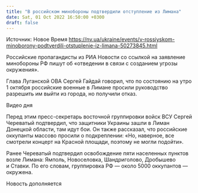 ```yaml
---
title: "В российском минобороны подтвердили отступление из Лимана"
date: Sat, 01 Oct 2022 16:50:00 +0300
draft: false
---
```

Источник: Новое Время https://nv.ua/ukraine/events/v-rossiyskom-minoborony-podtverdili-otstuplenie-iz-limana-50273845.html


Российские пропагандисты из РИА Новости со ссылкой на заявление минобороны РФ пишут об «отведении в связи с созданием угрозы окружения».

Глава Луганской ОВА Сергей Гайдай говорил, что по состоянию на утро 1 октября российские военные в Лимане просили руководство разрешить им выйти из города, но получили отказ.

 Видео дня   

Перед этим пресс-секретарь восточной группировки войск ВСУ Сергей Череватый подтвердил, что защитники Украины зашли в Лиман Донецкой области, там идут бои. Он также рассказал, что российские оккупанты массово просили о подкреплении: «Но, наверное, все смотрели концерт на Красной площади, поэтому не могли подойти».

Ранее Череватый подтвердил освобождение пяти населенных пунктов возле Лимана: Ямполь, Новоселовка, Шандриголово, Дробышево и Ставки. По его словам, группировка РФ — около 5000 оккупантов — окружена.

Новость дополняется
